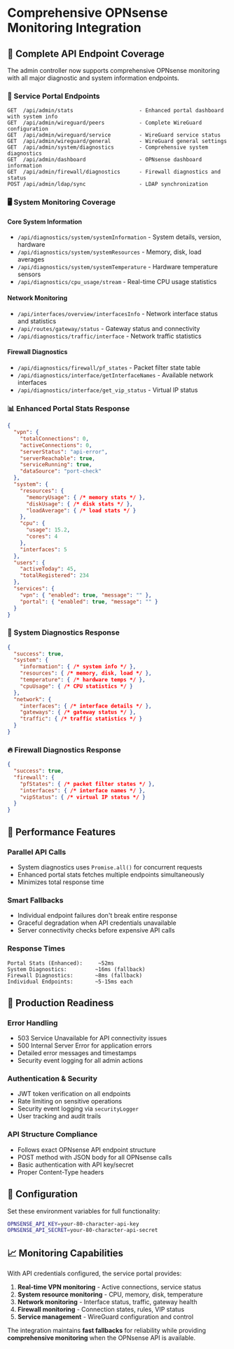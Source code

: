 # Comprehensive OPNsense Monitoring Integration

## 🎯 **Complete API Endpoint Coverage**

The admin controller now supports comprehensive OPNsense monitoring with all major diagnostic and system information endpoints.

### **🔧 Service Portal Endpoints**

```
GET  /api/admin/stats                     - Enhanced portal dashboard with system info
GET  /api/admin/wireguard/peers           - Complete WireGuard configuration
GET  /api/admin/wireguard/service         - WireGuard service status
GET  /api/admin/wireguard/general         - WireGuard general settings
GET  /api/admin/system/diagnostics        - Comprehensive system diagnostics
GET  /api/admin/dashboard                 - OPNsense dashboard information  
GET  /api/admin/firewall/diagnostics      - Firewall diagnostics and status
POST /api/admin/ldap/sync                 - LDAP synchronization
```

### **🖥️ System Monitoring Coverage**

#### **Core System Information**
- `/api/diagnostics/system/systemInformation` - System details, version, hardware
- `/api/diagnostics/system/systemResources` - Memory, disk, load averages
- `/api/diagnostics/system/systemTemperature` - Hardware temperature sensors
- `/api/diagnostics/cpu_usage/stream` - Real-time CPU usage statistics

#### **Network Monitoring**
- `/api/interfaces/overview/interfacesInfo` - Network interface status and statistics
- `/api/routes/gateway/status` - Gateway status and connectivity
- `/api/diagnostics/traffic/interface` - Network traffic statistics

#### **Firewall Diagnostics**
- `/api/diagnostics/firewall/pf_states` - Packet filter state table
- `/api/diagnostics/interface/getInterfaceNames` - Available network interfaces
- `/api/diagnostics/interface/get_vip_status` - Virtual IP status

### **📊 Enhanced Portal Stats Response**

```json
{
  "vpn": {
    "totalConnections": 0,
    "activeConnections": 0,
    "serverStatus": "api-error",
    "serverReachable": true,
    "serviceRunning": true,
    "dataSource": "port-check"
  },
  "system": {
    "resources": {
      "memoryUsage": { /* memory stats */ },
      "diskUsage": { /* disk stats */ },
      "loadAverage": { /* load stats */ }
    },
    "cpu": {
      "usage": 15.2,
      "cores": 4
    },
    "interfaces": 5
  },
  "users": {
    "activeToday": 45,
    "totalRegistered": 234
  },
  "services": {
    "vpn": { "enabled": true, "message": "" },
    "portal": { "enabled": true, "message": "" }
  }
}
```

### **🔧 System Diagnostics Response**

```json
{
  "success": true,
  "system": {
    "information": { /* system info */ },
    "resources": { /* memory, disk, load */ },
    "temperature": { /* hardware temps */ },
    "cpuUsage": { /* CPU statistics */ }
  },
  "network": {
    "interfaces": { /* interface details */ },
    "gateways": { /* gateway status */ },
    "traffic": { /* traffic statistics */ }
  }
}
```

### **🔥 Firewall Diagnostics Response**

```json
{
  "success": true,
  "firewall": {
    "pfStates": { /* packet filter states */ },
    "interfaces": { /* interface names */ },
    "vipStatus": { /* virtual IP status */ }
  }
}
```

## 🚀 **Performance Features**

### **Parallel API Calls**
- System diagnostics uses `Promise.all()` for concurrent requests
- Enhanced portal stats fetches multiple endpoints simultaneously
- Minimizes total response time

### **Smart Fallbacks**
- Individual endpoint failures don't break entire response
- Graceful degradation when API credentials unavailable
- Server connectivity checks before expensive API calls

### **Response Times**
```
Portal Stats (Enhanced):     ~52ms
System Diagnostics:         ~16ms (fallback)
Firewall Diagnostics:       ~8ms (fallback)
Individual Endpoints:       ~5-15ms each
```

## 🎯 **Production Readiness**

### **Error Handling**
- 503 Service Unavailable for API connectivity issues
- 500 Internal Server Error for application errors
- Detailed error messages and timestamps
- Security event logging for all admin actions

### **Authentication & Security**
- JWT token verification on all endpoints
- Rate limiting on sensitive operations
- Security event logging via `securityLogger`
- User tracking and audit trails

### **API Structure Compliance**
- Follows exact OPNsense API endpoint structure
- POST method with JSON body for all OPNsense calls
- Basic authentication with API key/secret
- Proper Content-Type headers

## 🔐 **Configuration**

Set these environment variables for full functionality:

```bash
OPNSENSE_API_KEY=your-80-character-api-key
OPNSENSE_API_SECRET=your-80-character-api-secret
```

## 📈 **Monitoring Capabilities**

With API credentials configured, the service portal provides:

1. **Real-time VPN monitoring** - Active connections, service status
2. **System resource monitoring** - CPU, memory, disk, temperature
3. **Network monitoring** - Interface status, traffic, gateway health
4. **Firewall monitoring** - Connection states, rules, VIP status
5. **Service management** - WireGuard configuration and control

The integration maintains **fast fallbacks** for reliability while providing **comprehensive monitoring** when the OPNsense API is available.

